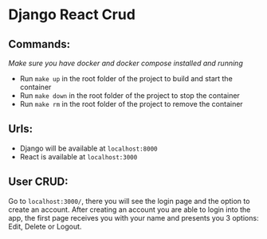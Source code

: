 # Django React Crud

## Commands:

_Make sure you have docker and docker compose installed and running_

- Run `make up` in the root folder of the project to build and start the container
- Run `make down` in the root folder of the project to stop the container
- Run `make rm` in the root folder of the project to remove the container

## Urls:

- Django will be available at `localhost:8000`
- React is available at `localhost:3000`

## User CRUD:

Go to `localhost:3000/`, there you will see the login page and the option to create an account. After creating an account you are able to login into the app, the first page receives you with your name and presents you 3 options: Edit, Delete or Logout.
